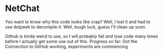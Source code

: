# NetChat
You want to know why this code looks like crap? Well, I lost it and had to use dotpeek to decompile it. Well, tough luck, guess I'll clean up soon.

Github is kinda weird to use, so I will probably fail and lose code many times before I actually get some use out of this.
Progress so far:
	Got the Connection to GitHub working, experiments are commencing
